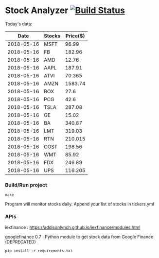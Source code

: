 # Stock Analyzer [![Build Status](https://travis-ci.org/ogoyal/StockAnalyzer.svg?branch=master)](https://travis-ci.org/ogoyal/StockAnalyzer)

Today's data:

| Date| Stocks| Price($) | 
| --- | --- | ---  | 
| 2018-05-16| MSFT| 96.99 | 
| 2018-05-16| FB| 182.96 | 
| 2018-05-16| AMD| 12.76 | 
| 2018-05-16| AAPL| 187.91 | 
| 2018-05-16| ATVI| 70.365 | 
| 2018-05-16| AMZN| 1583.74 | 
| 2018-05-16| BOX| 27.6 | 
| 2018-05-16| PCG| 42.6 | 
| 2018-05-16| TSLA| 287.08 | 
| 2018-05-16| GE| 15.02 | 
| 2018-05-16| BA| 340.87 | 
| 2018-05-16| LMT| 319.03 | 
| 2018-05-16| RTN| 210.015 | 
| 2018-05-16| COST| 198.56 | 
| 2018-05-16| WMT| 85.92 | 
| 2018-05-16| FDX| 246.89 | 
| 2018-05-16| UPS| 116.205 | 

### Build/Run project

```
make
```

Program will monitor stocks daily. Append your list of stocks in tickers.yml

### APIs
iexfinance : https://addisonlynch.github.io/iexfinance/modules.html

googlefinance 0.7 : Python module to get stock data from Google Finance (DEPRECATED)

```
pip install -r requirements.txt
```
